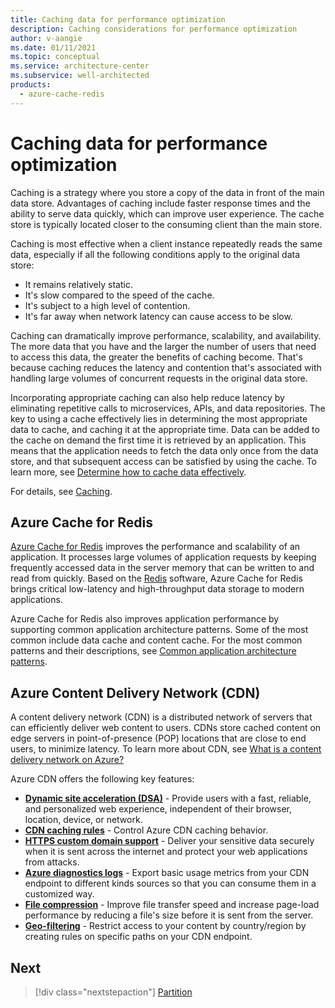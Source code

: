 ```yaml
---
title: Caching data for performance optimization
description: Caching considerations for performance optimization
author: v-aangie
ms.date: 01/11/2021
ms.topic: conceptual
ms.service: architecture-center
ms.subservice: well-architected
products:
  - azure-cache-redis
---
```


# Caching data for performance optimization

Caching is a strategy where you store a copy of the data in front of the main data store. Advantages of caching include faster response times and the ability to serve data quickly, which can improve user experience. The cache store is typically located closer to the consuming client than the main store.

Caching is most effective when a client instance repeatedly reads the same data, especially if all the following conditions apply to the original data store:

- It remains relatively static.
- It's slow compared to the speed of the cache.
- It's subject to a high level of contention.
- It's far away when network latency can cause access to be slow.

Caching can dramatically improve performance, scalability, and availability. The more data that you have and the larger the number of users that need to access this data, the greater the benefits of caching become. That's because caching reduces the latency and contention that's associated with handling large volumes of concurrent requests in the original data store.

Incorporating appropriate caching can also help reduce latency by eliminating repetitive calls to microservices, APIs, and data repositories. The key to using a cache effectively lies in determining the most appropriate data to cache, and caching it at the appropriate time. Data can be added to the cache on demand the first time it is retrieved by an application. This means that the application needs to fetch the data only once from the data store, and that subsequent access can be satisfied by using the cache. To learn more, see [Determine how to cache data effectively](../../best-practices/caching.md#determine-how-to-cache-data-effectively).

For details, see [Caching](../../best-practices/caching.md).

## Azure Cache for Redis

[Azure Cache for Redis](/azure/azure-cache-for-redis/cache-overview) improves the performance and scalability of an application. It processes large volumes of application requests by keeping frequently accessed data in the server memory that can be written to and read from quickly. Based on the [Redis](https://redis.io/) software, Azure Cache for Redis brings critical low-latency and high-throughput data storage to modern applications.

Azure Cache for Redis also improves application performance by supporting common application architecture patterns. Some of the most common include data cache and content cache. For the most common patterns and their descriptions, see [Common application architecture patterns](/azure/azure-cache-for-redis/cache-overview#key-scenarios).

## Azure Content Delivery Network (CDN)

A content delivery network (CDN) is a distributed network of servers that can efficiently deliver web content to users. CDNs store cached content on edge servers in point-of-presence (POP) locations that are close to end users, to minimize latency. To learn more about CDN, see [What is a content delivery network on Azure?](/azure/cdn/cdn-overview)

Azure CDN offers the following key features:

- [**Dynamic site acceleration (DSA)**](/azure/cdn/cdn-dynamic-site-acceleration) - Provide users with a fast, reliable, and personalized web experience, independent of their browser, location, device, or network.
- [**CDN caching rules**](/azure/cdn/cdn-caching-rules) - Control Azure CDN caching behavior.
- [**HTTPS custom domain support**](/azure/cdn/cdn-custom-ssl?tabs=option-1-default-enable-https-with-a-cdn-managed-certificate) - Deliver your sensitive data securely when it is sent across the internet and protect your web applications from attacks.
- [**Azure diagnostics logs**](/azure/cdn/cdn-azure-diagnostic-logs) - Export basic usage metrics from your CDN endpoint to different kinds sources so that you can consume them in a customized way.
- [**File compression**](/azure/cdn/cdn-improve-performance) - Improve file transfer speed and increase page-load performance by reducing a file's size before it is sent from the server.
- [**Geo-filtering**](/azure/cdn/cdn-restrict-access-by-country) - Restrict access to your content by country/region by creating rules on specific paths on your CDN endpoint.

## Next 
> [!div class="nextstepaction"]
> [Partition](./optimize-partition.md)